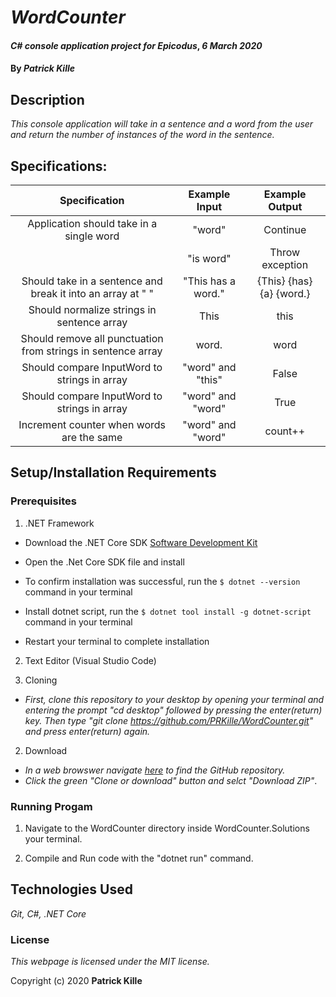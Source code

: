 # _WordCounter_

#### _C# console application project for Epicodus_, _6 March 2020_

#### By _**Patrick Kille**_

## Description

_This console application will take in a sentence and a word from the user and return the number of instances of the word in the sentence._

## Specifications:

| Specification | Example Input | Example Output |
|:-:|:-:|:-:|
| Application should take in a single word | "word" | Continue |
|| "is word" | Throw exception |
| Should take in a sentence and break it into an array at " " | "This has a word."| {This} {has} {a} {word.}|
| Should normalize strings in sentence array | This | this |
| Should remove all punctuation from strings in sentence array | word. | word |
| Should compare InputWord to strings in array | "word" and "this" | False |
| Should compare InputWord to strings in array | "word" and "word" | True |
| Increment counter when words are the same | "word" and "word" | count++ |


## Setup/Installation Requirements

### Prerequisites

1. .NET Framework
* Download the .NET Core SDK [Software Development Kit](https://dotnet.microsoft.com/download)
* Open the .Net Core SDK file and install
* To confirm installation was successful, run the ```$ dotnet --version``` command in your terminal

* Install dotnet script, run the ```$ dotnet tool install -g dotnet-script``` command in your terminal
* Restart your terminal to complete installation
2. Text Editor (Visual Studio Code)

1. Cloning
  * _First, clone this repository to your desktop by opening your terminal and entering the prompt "cd desktop" followed by pressing the enter(return) key. Then type "git clone https://github.com/PRKille/WordCounter.git" and press enter(return) again._

2. Download
  * _In a web browswer navigate [here](https://github.com/PRKille/WordCounter.git) to find the GitHub repository._
  * _Click the green "Clone or download" button and selct "Download ZIP"_.

### Running Progam

1. Navigate to the WordCounter directory inside WordCounter.Solutions your terminal.

2. Compile and Run code with the "dotnet run" command.


## Technologies Used

_Git, C#, .NET Core_

### License

*This webpage is licensed under the MIT license.*

Copyright (c) 2020 **Patrick Kille**